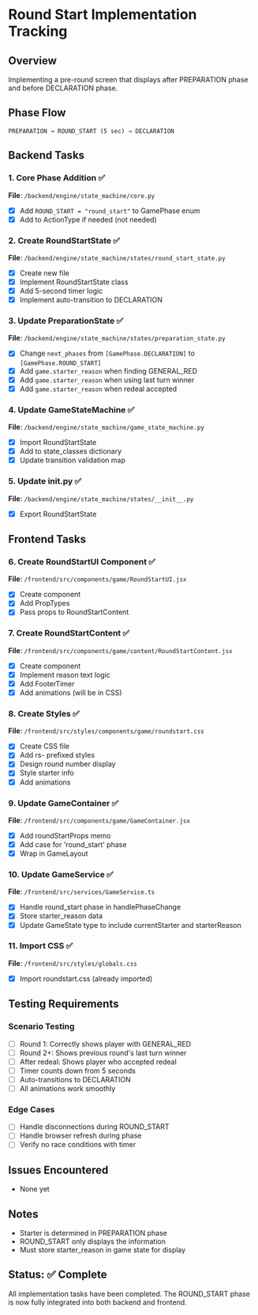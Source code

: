 # Round Start Implementation Tracking

## Overview
Implementing a pre-round screen that displays after PREPARATION phase and before DECLARATION phase.

## Phase Flow
```
PREPARATION → ROUND_START (5 sec) → DECLARATION
```

## Backend Tasks

### 1. Core Phase Addition ✅
**File**: `/backend/engine/state_machine/core.py`
- [x] Add `ROUND_START = "round_start"` to GamePhase enum
- [x] Add to ActionType if needed (not needed)

### 2. Create RoundStartState ✅
**File**: `/backend/engine/state_machine/states/round_start_state.py`
- [x] Create new file
- [x] Implement RoundStartState class
- [x] Add 5-second timer logic
- [x] Implement auto-transition to DECLARATION

### 3. Update PreparationState ✅
**File**: `/backend/engine/state_machine/states/preparation_state.py`
- [x] Change `next_phases` from `[GamePhase.DECLARATION]` to `[GamePhase.ROUND_START]`
- [x] Add `game.starter_reason` when finding GENERAL_RED
- [x] Add `game.starter_reason` when using last turn winner
- [x] Add `game.starter_reason` when redeal accepted

### 4. Update GameStateMachine ✅
**File**: `/backend/engine/state_machine/game_state_machine.py`
- [x] Import RoundStartState
- [x] Add to state_classes dictionary
- [x] Update transition validation map

### 5. Update __init__.py ✅
**File**: `/backend/engine/state_machine/states/__init__.py`
- [x] Export RoundStartState

## Frontend Tasks

### 6. Create RoundStartUI Component ✅
**File**: `/frontend/src/components/game/RoundStartUI.jsx`
- [x] Create component
- [x] Add PropTypes
- [x] Pass props to RoundStartContent

### 7. Create RoundStartContent ✅
**File**: `/frontend/src/components/game/content/RoundStartContent.jsx`
- [x] Create component
- [x] Implement reason text logic
- [x] Add FooterTimer
- [x] Add animations (will be in CSS)

### 8. Create Styles ✅
**File**: `/frontend/src/styles/components/game/roundstart.css`
- [x] Create CSS file
- [x] Add rs- prefixed styles
- [x] Design round number display
- [x] Style starter info
- [x] Add animations

### 9. Update GameContainer ✅
**File**: `/frontend/src/components/game/GameContainer.jsx`
- [x] Add roundStartProps memo
- [x] Add case for 'round_start' phase
- [x] Wrap in GameLayout

### 10. Update GameService ✅
**File**: `/frontend/src/services/GameService.ts`
- [x] Handle round_start phase in handlePhaseChange
- [x] Store starter_reason data
- [x] Update GameState type to include currentStarter and starterReason

### 11. Import CSS ✅
**File**: `/frontend/src/styles/globals.css`
- [x] Import roundstart.css (already imported)

## Testing Requirements

### Scenario Testing
- [ ] Round 1: Correctly shows player with GENERAL_RED
- [ ] Round 2+: Shows previous round's last turn winner
- [ ] After redeal: Shows player who accepted redeal
- [ ] Timer counts down from 5 seconds
- [ ] Auto-transitions to DECLARATION
- [ ] All animations work smoothly

### Edge Cases
- [ ] Handle disconnections during ROUND_START
- [ ] Handle browser refresh during phase
- [ ] Verify no race conditions with timer

## Issues Encountered
- None yet

## Notes
- Starter is determined in PREPARATION phase
- ROUND_START only displays the information
- Must store starter_reason in game state for display

## Status: ✅ Complete

All implementation tasks have been completed. The ROUND_START phase is now fully integrated into both backend and frontend.
